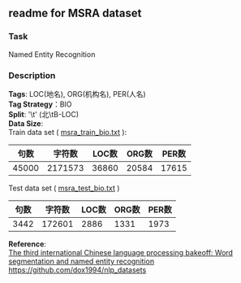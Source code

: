 ## readme for MSRA dataset
### Task
Named Entity Recognition
### Description
**Tags**: LOC(地名), ORG(机构名), PER(人名)   
**Tag Strategy**：BIO  
**Split**: '\t' (北\tB-LOC)  
**Data Size**:  
Train data set ( [msra_train_bio.txt](msra_train_bio.txt) ):  

|句数|字符数|LOC数|ORG数|PER数|
|---|---|---|---|---|
|45000|2171573|36860|20584|17615|

Test data set ( [msra_test_bio.txt](msra_test_bio.txt) )

|句数|字符数|LOC数|ORG数|PER数|
|---|---|---|---|---|
|3442|172601|2886|1331|1973|

**Reference**:   
[The third international Chinese
language processing bakeoff: Word segmentation
and named entity recognition](https://faculty.washington.edu/levow/papers/sighan06.pdf)   
<https://github.com/dox1994/nlp_datasets>